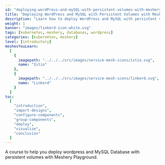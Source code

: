 ```yaml
---
id: "deploying-wordPress-and-mySQL-with-persistent-volumes-with-meshery"
title: "Deploying WordPress and MySQL with Persistent Volumes with Meshery"
description: "Learn how to deploy WordPress and MySQL with persistent volumes with Meshery Playground"
weight: 1
banner: "images/linkerd-icon-white.svg"
tags: [kubernetes, meshery, databases, wordpress]
categories: [kubernetes, meshery]
level: [introductory]
meshesYouLearn:
  [
    {
      imagepath: "../../../src/images/service-mesh-icons/istio.svg",
      name: "Istio"
    },
    {
      imagepath: "../../../src/images/service-mesh-icons/linkerd.svg",
      name: "Linkerd"
    }
  ]
toc:
  [
    "introduction",
    "import-designs",
    "configure-components",
    "group-components",
    "deploy",
    "visualize",
    "conclusion"
  ]
---
```


A course to help you deploy wordpress and MySQL Database with persistent volumes with Meshery Playground.

